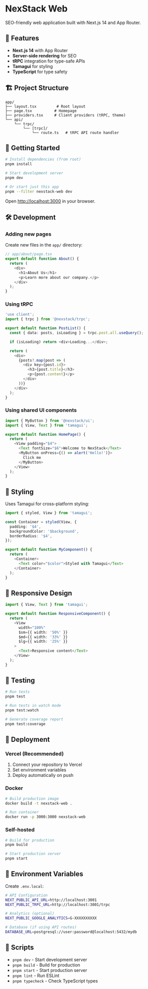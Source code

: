 # NexStack Web

SEO-friendly web application built with Next.js 14 and App Router.

## 🚀 Features

- **Next.js 14** with App Router
- **Server-side rendering** for SEO
- **tRPC** integration for type-safe APIs
- **Tamagui** for styling
- **TypeScript** for type safety

## 🏗️ Project Structure

```
app/
├── layout.tsx         # Root layout
├── page.tsx          # Homepage
├── providers.tsx     # Client providers (tRPC, theme)
└── api/
    └── trpc/
        └── [trpc]/
            └── route.ts   # tRPC API route handler
```

## 🚀 Getting Started

```bash
# Install dependencies (from root)
pnpm install

# Start development server
pnpm dev

# Or start just this app
pnpm --filter nexstack-web dev
```

Open [http://localhost:3000](http://localhost:3000) in your browser.

## 🛠️ Development

### Adding new pages

Create new files in the `app/` directory:

```typescript
// app/about/page.tsx
export default function About() {
  return (
    <div>
      <h1>About Us</h1>
      <p>Learn more about our company.</p>
    </div>
  );
}
```

### Using tRPC

```typescript
'use client';
import { trpc } from '@nexstack/trpc';

export default function PostList() {
  const { data: posts, isLoading } = trpc.post.all.useQuery();

  if (isLoading) return <div>Loading...</div>;

  return (
    <div>
      {posts?.map(post => (
        <div key={post.id}>
          <h3>{post.title}</h3>
          <p>{post.content}</p>
        </div>
      ))}
    </div>
  );
}
```

### Using shared UI components

```typescript
import { MyButton } from '@nexstack/ui';
import { View, Text } from 'tamagui';

export default function HomePage() {
  return (
    <View padding="$4">
      <Text fontSize="$6">Welcome to NexStack</Text>
      <MyButton onPress={() => alert('Hello!')}>
        Click me
      </MyButton>
    </View>
  );
}
```

## 🎨 Styling

Uses Tamagui for cross-platform styling:

```typescript
import { styled, View } from 'tamagui';

const Container = styled(View, {
  padding: '$4',
  backgroundColor: '$background',
  borderRadius: '$4',
});

export default function MyComponent() {
  return (
    <Container>
      <Text color="$color">Styled with Tamagui</Text>
    </Container>
  );
}
```

## 📱 Responsive Design

```typescript
import { View, Text } from 'tamagui';

export default function ResponsiveComponent() {
  return (
    <View
      width="100%"
      $sm={{ width: '50%' }}
      $md={{ width: '33%' }}
      $lg={{ width: '25%' }}
    >
      <Text>Responsive content</Text>
    </View>
  );
}
```

## 🧪 Testing

```bash
# Run tests
pnpm test

# Run tests in watch mode
pnpm test:watch

# Generate coverage report
pnpm test:coverage
```

## 🚀 Deployment

### Vercel (Recommended)

1. Connect your repository to Vercel
2. Set environment variables
3. Deploy automatically on push

### Docker

```bash
# Build production image
docker build -t nexstack-web .

# Run container
docker run -p 3000:3000 nexstack-web
```

### Self-hosted

```bash
# Build for production
pnpm build

# Start production server
pnpm start
```

## 🔧 Environment Variables

Create `.env.local`:

```bash
# API Configuration
NEXT_PUBLIC_API_URL=http://localhost:3001
NEXT_PUBLIC_TRPC_URL=http://localhost:3001/trpc

# Analytics (optional)
NEXT_PUBLIC_GOOGLE_ANALYTICS=G-XXXXXXXXXX

# Database (if using API routes)
DATABASE_URL=postgresql://user:password@localhost:5432/mydb
```

## 🔧 Scripts

- `pnpm dev` - Start development server
- `pnpm build` - Build for production
- `pnpm start` - Start production server
- `pnpm lint` - Run ESLint
- `pnpm typecheck` - Check TypeScript types